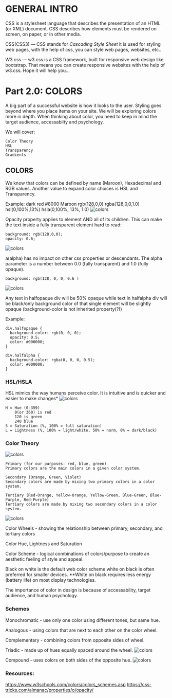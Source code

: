 # GENERAL INTRO
CSS is a stylesheet language that describes the presentation of an HTML (or XML) document.
CSS describes how elements must be rendered on screen, on paper, or in other media.

CSS(CSS3) — CSS stands for _Cascading Style Sheet_ it is used for styling web pages, with the help of css, you can style web pages, websites, etc..

W3.css — w3.css is a CSS framework, built for responsive web design like bootstrap. That means you can create responsive websites with the help of w3.css.
Hope it will help you…


# Part 2.0: COLORS

A big part of a successful website is how it looks to the user. Styling goes beyond where you place items on your site. We will be exploring colors more in depth. When thinking about color, you need to keep in mind the target audience, accessabilty and psychology. 

We will cover:
```
Color Theory
HSL
Transparency
Gradients
```

## COLORS

We know that colors can be defined by name (Maroon), Hexadecimal and RGB values. Another value to expand color choices is HSL and Transparency.

Example: dark red
    #8000
    Maroon
    rgb(128,0,0)
    rgba(128,0,0,1.0)
    hsl(0,100%,13%)
    hsla(0,100%, 13%, 1.0)
    ![colors](../CGassets/Original.png)
    
Opacity property applies to element AND all of its children. This can make the text inside a fully transparent element hard to read:
```
background: rgb(128,0,0);
opacity: 0.6;
```
![colors](../CGassets/Opacity.png)

a(alpha) has no impact on other css properties or descendants. The alpha parameter is a number between 0.0 (fully transparent) and 1.0 (fully opaque).

```
background: rgb(128, 0, 0, 0.6 )
```
![colors](../CGassets/rgbvalue.png)

Any text in halfopaque div will be 50% opaque while text in halfalpha div will be black/only background color of that single element will be slightly opaque (background-color is not inherited property(?))

Example:
```
div.halfopaque {
  background-color: rgb(0, 0, 0);
  opacity: 0.5;
  color: #000000;
}

div.halfalpha {
  background-color: rgba(0, 0, 0, 0.5);
  color: #000000;
}
```

### HSL/HSLA

HSL mimics the way humans perceive color. It is intuitive and is quicker and easier to make changes*
![colors](../CGassets/HSL.png)

```
H = Hue (0-359)
    0(or 360) is red
    120 is green
    240 blue
S = Saturation (%, 100% = full saturation)
L = Lightness (%, 100% = light/white, 50% = norm, 0% = dark/black)
```

### Color Theory

![colors](../CGassets/RGBcolorwheel.png)

```
Primary (for our purposes: red, blue, green)
Primary colors are the main colors in a given color system.

Secondary (Orange, Green, Violet)
Secondary colors are made by mixing two primary colors in a color system.

Tertiary (Red-Orange, Yellow-Orange, Yellow-Green, Blue-Green, Blue-Purple, Red-Purple)
Tertiary colors are made by mixing two secondary colors in a color system.
```



![colors](../CGassets/RYBcolorwheel.png)

Color Wheels - showing the relationship between primary, secondary, and tertiary colors

Color Hue, Lightness and Saturation

Color Scheme - logical combinations of colors/purpose to create an aesthetic feeling of style and appeal.

Black on white is the default web color scheme
white on black is often preferred for smaller devices.
**White on black requires less energy (battery life) on most display technologies. 

The importance of color in design is because of accessability, target audience, and human psychology.


### Schemes

Monochromatic - use only one color using different tones, but same hue.

Analogous - using colors that are next to each other on the color wheel.

Complementary - combining colors from opposite sides of wheel.

Triadic - made up of hues equally spaced around the wheel.
![colors](../CGassets/Triadic.png)

Compound - uses colors on both sides of the opposite hue.
![colors](../CGassets/Compound.png)

### Resources:
https://www.w3schools.com/colors/colors_schemes.asp
https://css-tricks.com/almanac/properties/o/opacity/




